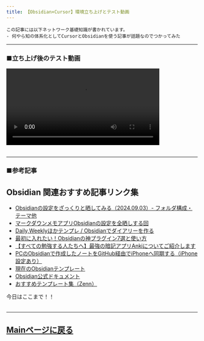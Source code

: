 ```yaml
---
title: 【Obsidian×Cursor】環境立ち上げとテスト動画
---
```

<script async src="https://pagead2.googlesyndication.com/pagead/js/adsbygoogle.js?client=ca-pub-2844921131740253"
     crossorigin="anonymous"></script>
<!-- Global site tag (gtag.js) - Google Analytics -->
<script async src="https://www.googletagmanager.com/gtag/js?id=G-H1234VX5NE"></script>
<script>
  window.dataLayer = window.dataLayer || [];
  function gtag(){dataLayer.push(arguments);}
  gtag('js', new Date());

  gtag('config', 'G-H1234VX5NE');
</script>



```
この記事には以下ネットワーク基礎知識が書かれています。
- 何やら知の体系化としてCursorとObsidianを使う記事が話題なのでつかってみた
```

----


<h3>■立ち上げ後のテスト動画</h3>
<video src="../images/ObsidianCursor.mp4" width="80%" controls>
  この動画はお使いのブラウザで再生できません。
</video>
<br><br>

----
### ■参考記事<br>
<h2>Obsidian 関連おすすめ記事リンク集</h2>
<ul>
  <li>
    <a href="https://note.com/penchi/n/nbc31067e1c8b?utm_source=chatgpt.com" target="_blank">
      Obsidianの設定をざっくりと晒してみる（2024.09.03）- フォルダ構成・テーマ他
    </a>
  </li>
  <li>
    <a href="https://pouhon.net/obsidian-settings/5686/" target="_blank">
      マークダウンメモアプリObsidianの設定を全晒しする回
    </a>
  </li>
  <li>
    <a href="https://note.com/penchi/n/nc9352dc39bf4" target="_blank">
      Daily,Weeklyほかテンプレ / Obsidianでダイアリーを作る
    </a>
  </li>
  <li>
    <a href="https://note.com/iam_shin/n/n959971289c9d?utm_source=chatgpt.com" target="_blank">
      最初に入れたい！Obsidianの神プラグイン7選と使い方
    </a>
  </li>
  <li>
    <a href="https://note.com/noa813/n/n103da9c65f01" target="_blank">
      【すべての勉強する人たちへ】最強の暗記アプリAnkiについてご紹介します
    </a>
  </li>
  <li>
    <a href="https://qiita.com/moromi25/items/d20a0ed989499faaf0fa" target="_blank">
      PCのObsidianで作成したノートをGitHub経由でiPhoneへ同期する（iPhone設定あり）
    </a>
  </li>
  <li>
    <a href="https://note.com/phaseup/n/n6971a30de1d8" target="_blank">
      現在のObsidianテンプレート
    </a>
  </li>
  <li>
    <a href="https://help.obsidian.md/" target="_blank">
      Obsidian公式ドキュメント
    </a>
  </li>
  <li>
    <a href="https://zenn.dev/topics/obsidian" target="_blank">
      おすすめテンプレート集（Zenn）
    </a>
  </li>
</ul>


今日はここまで！！<br>
<br>

----


## [Mainページに戻る](https://kissshot-skup.github.io/webpage)

